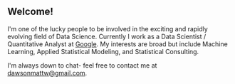 ## Welcome!

I'm one of the lucky people to be involved in the exciting and rapidly evolving field of Data Science. Currently I work as a Data Scientist / Quantitative Analyst at [Google](https://www.youtube.com/watch?v=dQw4w9WgXcQ). My interests are broad but include Machine Learning, Applied Statistical Modeling, and Statistical Consulting. 

I'm always down to chat- feel free to contact me at [dawsonmattw@gmail.com](mailto:dawsonmattw@gmail.com).


